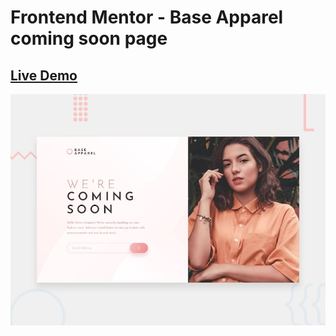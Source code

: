 # Frontend Mentor - Base Apparel coming soon page

## [Live Demo](https://abdullahaidar.github.io/base-apparel-coming-soon/)

![Design preview for the Base Apparel coming soon page coding challenge](./design/desktop-preview.jpg)

